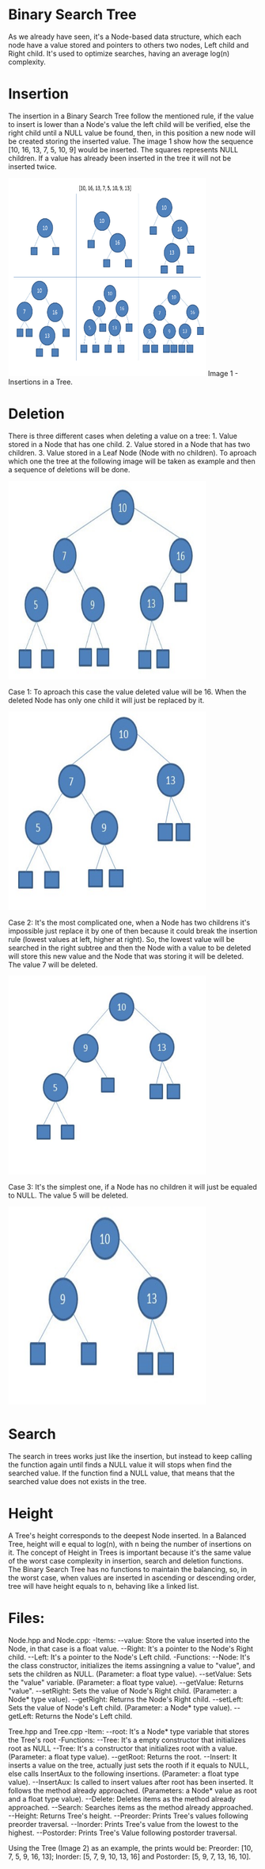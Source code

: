 # Binary Search Tree

  As we already have seen, it's a Node-based data structure, which each node have a value stored and pointers to others two nodes, Left child and Right child.  It's used to optimize searches, having an average log(n) complexity.
  
# Insertion
  
 The insertion in a Binary Search Tree follow the mentioned rule, if the value to insert is lower than a Node's value the left child will be verified, else the right child until a NULL value be found, then, in this position a new node will be created storing the inserted value. The image 1 show how the sequence [10, 16, 13, 7, 5, 10, 9] would be inserted. The squares represents NULL children. If a value has already been inserted in the tree it will not be inserted twice.
 
<img src="https://github.com/KemilyRezende/Trees/blob/main/Binary%20Search%20Tree/img/Insert.jpg" width = "400px" height = "400px">
Image 1 - Insertions in a Tree.
 
 # Deletion
 
  There is three different cases when deleting a value on a tree:
      1. Value stored in a Node that has one child.
      2. Value stored in a Node that has two children.
      3. Value stored in a Leaf Node (Node with no children).
  To aproach which one the tree at the following image will be taken as example and then a sequence of deletions will be done.
  
  <img src="https://github.com/KemilyRezende/Trees/blob/main/Binary%20Search%20Tree/img/Tree.jpg" width = "400px" height = "400px">
      
   Case 1: To aproach this case the value deleted value will be 16. When the deleted Node has only one child it will just be replaced by it.
      
   <img src="https://github.com/KemilyRezende/Trees/blob/main/Binary%20Search%20Tree/img/One-child-delete.jpg" width = "400px" height = "400px">

   Case 2: It's the most complicated one, when a Node has two childrens it's impossible just replace it  by one of then because it could break the insertion rule (lowest values at left, higher at right). So, the lowest value will be searched in the right subtree and then the Node with a value to be deleted will store this new value and the Node that was storing it will be deleted. The value 7 will be deleted.
      
   <img src="https://github.com/KemilyRezende/Trees/blob/main/Binary%20Search%20Tree/img/Two-children-delete.jpg" width = "400px" height = "400px">

   Case 3: It's the simplest one, if a Node has no children it will just be equaled to NULL. The value 5 will be deleted.
   
   <img src="https://github.com/KemilyRezende/Trees/blob/main/Binary%20Search%20Tree/img/Leaf-delete.jpg" width = "400px" height = "400px">
     
# Search

  The search in trees works just like the insertion, but instead to keep calling the function again until finds a NULL value it will stops when find the searched value. If the function find a NULL value, that means that the searched value does not exists in the tree.
 
 # Height
 
  A Tree's height corresponds to the deepest Node inserted. In a Balanced Tree, height will e equal to log(n), with n being the number of insertions on it. The concept of Height in Trees is important because it's the same value of the worst case complexity in insertion, search and deletion functions.
  The Binary Search Tree has no functions to maintain the balancing, so, in the worst case, when values are inserted in ascending or descending order, tree will have height equals to n, behaving like a linked list.
 
 # Files:
  Node.hpp and Node.cpp:
    -Items:
      --value: Store the value inserted into the Node, in that case is a float value.
      --Right: It's a pointer to the Node's Right child.
      --Left: It's a pointer to the Node's Left child.
    -Functions:
      --Node:  It's the class constructor, initializes the items assingning a value to "value", and sets the children as NULL. (Parameter: a float type value).
      --setValue: Sets the "value" variable. (Parameter: a float type value).
      --getValue: Returns "value".
      --setRight: Sets the value of Node's Right child. (Parameter: a Node* type value).
      --getRight: Returns the Node's Right child.
      --setLeft: Sets the value of Node's Left child. (Parameter: a Node* type value).
      --getLeft: Returns the Node's Left child.
      
  Tree.hpp and Tree.cpp
    -Item:
      --root: It's a Node* type variable that stores the Tree's root
    -Functions:
      --Tree: It's a empty constructor that initializes root as NULL
      --Tree: It's a constructor that initializes root with a value. (Parameter: a float type value).
      --getRoot: Returns the root.
      --Insert: It inserts a value on the tree, actually just sets the rooth if it equals to NULL, else calls InsertAux to the following insertions. (Parameter: a float type value).
      --InsertAux: Is called to insert values after root has been inserted. It follows the method already approached. (Parameters: a Node* value as root and a float type value).
      --Delete: Deletes items as the method already approached.
      --Search: Searches items as the method already approached.
      --Height: Returns Tree's height.
      --Preorder: Prints Tree's values following preorder traversal.
      --Inorder: Prints Tree's value from the lowest to the highest.
      --Postorder: Prints Tree's Value following postorder traversal.
      
   Using the Tree (Image 2) as an example, the prints would be: Preorder: [10, 7, 5, 9, 16, 13]; Inorder: [5, 7, 9, 10, 13, 16] and Postorder: [5, 9, 7, 13, 16, 10].
